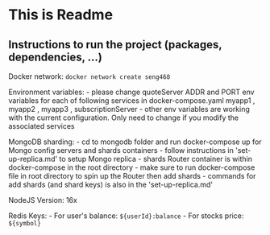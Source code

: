 # This is Readme

## Instructions to run the project (packages, dependencies, ...)

Docker network: `docker network create seng468`

Environment variables:
    - please change quoteServer ADDR and PORT env variables for each of following services in docker-compose.yaml
        myapp1 , myapp2 , myapp3 , subscriptionServer
    - other env variables are working with the current configuration. Only need to change if you modify the associated services

MongoDB sharding:
    - cd to mongodb folder and run docker-compose up for Mongo config servers and shards containers
    - follow instructions in 'set-up-replica.md' to setup Mongo replica
    - shards Router container is within docker-compose in the root directory
    - make sure to run docker-compose file in root directory to spin up the Router then add shards
    - commands for add shards (and shard keys) is also in the 'set-up-replica.md' 

NodeJS Version: 16x

Redis Keys:
    - For user's balance: `${userId}:balance` 
    - For stocks price: `${symbol}`